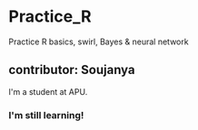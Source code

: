 # Practice_R
Practice R basics, swirl, Bayes &amp; neural network
## contributor: Soujanya
I'm a student at APU.
### I'm still learning!
